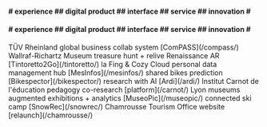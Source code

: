 <div class="marquee">
<div class="marquee--content">
<h4 class="item-collection-1">
# experience ## digital product ## interface ## service ## innovation #</h4><h4 class="item-collection-2"># experience ## digital product ## interface ## service ## innovation #</h4>
</div>
</div>
  <!---   <span class="project client">Esprit</span> fashion B2B [b-shop]() --->
<span class="project client">TÜV Rheinland</span> global business collab system [ComPASS](/compass/) 
<span class="project client">Wallraf-Richartz Museum</span> treasure hunt + relive Renaissance AR [Tintoretto2Go](/tintoretto/) 
  <!---   <span class="project client">BurdaForward</span> info assistant [Felix]() --->
<span class="project client">la Fing & Cozy Cloud</span> personal data management hub [MesInfos](/mesinfos/) 
<span class="project"></span>shared bikes prediction [Bikespector](/bikespector/) 
<span class="project"></span>research with AI [Ardi](/ardi/) 
<span class="project client">Institut Carnot de l'éducation</span> pedagogy co-research [platform](/carnot/) 
<span class="project client">Lyon museums</span> augmented exhibitions + analytics [MuseoPic](/museopic/) 
<span class="project"></span>connected ski camp [SnowRec](/snowrec/) 
<span class="project client">Chamrousse Tourism Office</span> website [relaunch](/chamrousse/)
